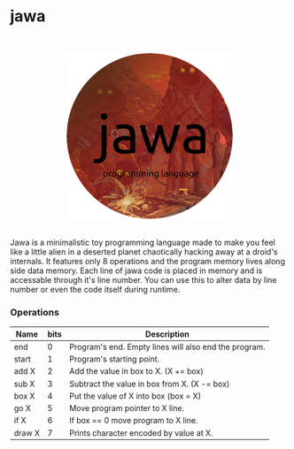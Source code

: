 # jawa
<br>
<p align=center>
<img src="icon/icon.png" alt="jawa" width="300"/>
</p><br>
Jawa is a minimalistic toy programming language made to make you feel like a little alien
in a deserted planet chaotically hacking away at a droid's internals. It features only 8 operations and the program 
memory lives along side data memory. Each line of jawa code is placed in memory and is 
accessable through it's line number. You can use this to alter data by line number or 
even the code itself during runtime.

### Operations
| Name   | bits | Description                                           |
|--------|------|-------------------------------------------------------|
| end    | 0    | Program's end. Empty lines will also end the program. |
| start  | 1    | Program's starting point.                             |
| add X  | 2    | Add the value in box to X. (X += box)                 |
| sub X  | 3    | Subtract the value in box from X. (X -= box)          |
| box X  | 4    | Put the value of X into box (box = X)                 |
| go X   | 5    | Move program pointer to X line.                       |
| if X   | 6    | If box == 0 move program to X line.                   |
| draw X | 7    | Prints character encoded by value at X.               |
